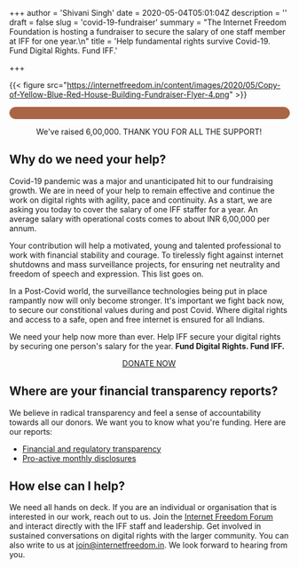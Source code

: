 +++
author = 'Shivani Singh'
date = 2020-05-04T05:01:04Z
description = ''
draft = false
slug = 'covid-19-fundraiser'
summary = "The Internet Freedom  Foundation is hosting a  fundraiser to secure the salary of one staff member at  IFF for one year.\n"
title = 'Help fundamental rights survive Covid-19. Fund Digital Rights. Fund IFF.'

+++


{{< figure src="https://internetfreedom.in/content/images/2020/05/Copy-of-Yellow-Blue-Red-House-Building-Fundraiser-Flyer-4.png" >}}

<style>
    
#progress {
    border-radius: 13px;
    border: 1px solid #a64;
    height: 20px;
    width: 100%;
}

#progress::after {
    content: '';
    display: block;
    background: #a64;
    width: calc((600000 / 600000) * 100%);
    height: 100%;
    border-radius: 9px;
}
</style>

<div id="progress">
</div>

<p style="text-align:center;">We've raised 6,00,000. THANK YOU FOR ALL THE SUPPORT!</p>

## Why do we need your help? 
Covid-19 pandemic was a major and unanticipated hit to our fundraising growth. We are in need of your help to remain effective and continue the work on digital rights with agility, pace and continuity. As a start, we are asking you today to cover the salary of one IFF staffer for a year. An average salary with operational costs comes to about INR 6,00,000 per annum. 

Your contribution will help a motivated, young and talented professional to work with financial stability and courage. To tirelessly fight against internet shutdowns and mass surveillance projects, for ensuring net neutrality and freedom of speech and expression. This list goes on. 

In a Post-Covid world, the surveillance technologies being put in place rampantly now will only become stronger. It's important we fight back now, to secure our constitional values during and post Covid. Where digital rights and access to a safe, open and free internet is ensured for all Indians.


We need your help now more than ever. Help IFF secure your digital rights by securing one person's salary for the year. **Fund Digital Rights. Fund IFF.**

<p style="text-align:center;"><a href="https://internetfreedom.in/donate" class="button">DONATE NOW</a></p>

## Where are your financial transparency reports? 
We believe in radical transparency and feel a sense of accountability towards all our donors. We want you to know what you're funding. Here are our reports:
* [Financial and regulatory transparency](https://internetfreedom.in/transparency-and-finances)
* [Pro-active monthly disclosures](http://twitter.com/internetfreedom/status/1224688870396059654)

## How else can I help? 

We need all hands on deck. If you are an individual or organisation that is interested in our work, reach out to us. Join the [Internet Freedom Forum](http://forum.internetfreedom.in/) and interact directly with the IFF staff and leadership. Get involved in sustained conversations on digital rights with the larger community. You can also write to us at join@internetfreedom.in. We look forward to hearing from you.

